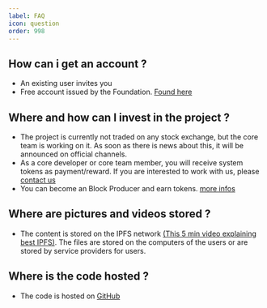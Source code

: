 ```yaml
---
label: FAQ
icon: question
order: 998
---
```



## How can i get an account ?

* An existing user invites you
* Free account issued by the Foundation. [Found here](https://foundation.cubebased.com/)

## Where and how can I invest in the project ?
  
* The project is currently not traded on any stock exchange, but the core team is working on it. As soon as there is news about this, it will be announced on official channels.
* As a core developer or core team member, you will receive system tokens as payment/reward. If you are interested to work with us, please [contact us](https://doc.cubebased.com/participate/overview/)
* You can become an Block Producer and earn tokens. [more infos](https://doc.cubebased.com/participate/blockproducers/)
  
## Where are pictures and videos stored ?

* The content is stored on the IPFS network [(This 5 min video explaining best IPFS)](https://www.youtube.com/watch?v=TbagkanDeiU). The files are stored on the computers of the users or are stored by service providers for users.

## Where is the code hosted ?
 * The code is hosted on [GitHub](https://github.com/cubebased)